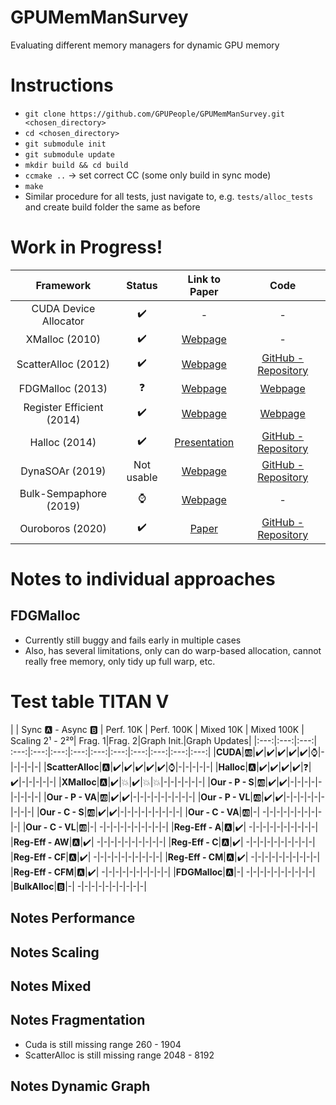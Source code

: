 # GPUMemManSurvey
Evaluating different memory managers for dynamic GPU memory

# Instructions
* `git clone https://github.com/GPUPeople/GPUMemManSurvey.git <chosen_directory>`
* `cd <chosen_directory>`
* `git submodule init`
* `git submodule update`
* `mkdir build && cd build`
* `ccmake ..` -> set correct CC (some only build in sync mode)
* `make`
* Similar procedure for all tests, just navigate to, e.g. `tests/alloc_tests` and create build folder the same as before

# Work in Progress!

| Framework | Status | Link to Paper | Code |
|:---:|:---:|:---:| :---:|
| CUDA Device Allocator | :heavy_check_mark: 	| - | - |
| XMalloc (2010)				| 	:heavy_check_mark: 	| [Webpage](http://hdl.handle.net/2142/16137) | - |
| ScatterAlloc (2012) 			| :heavy_check_mark: 	| [Webpage](https://ieeexplore.ieee.org/document/6339604) | [GitHub - Repository](https://github.com/ax3l/scatteralloc) |
| FDGMalloc (2013) 			    |  :question: 	| [Webpage](https://www.gcc.tu-darmstadt.de/media/gcc/papers/Widmer_2013_FDM.pdf) | [Webpage](https://www.gcc.tu-darmstadt.de/home/proj/fdgmalloc/index.en.jsp) |
| Register Efficient (2014)	    | :heavy_check_mark:	| [Webpage](https://diglib.eg.org/bitstream/handle/10.2312/hpg.20141090.019-027/019-027.pdf?sequence=1&isAllowed=y) | [Webpage](http://decibel.fi.muni.cz/~xvinkl/CMalloc/) |
| Halloc (2014)				    |  :heavy_check_mark: 	| [Presentation](http://on-demand.gputechconf.com/gtc/2014/presentations/S4271-halloc-high-throughput-dynamic-memory-allocator.pdf) | [GitHub - Repository](https://github.com/canonizer/halloc) |
| DynaSOAr (2019)               |   Not usable   | [Webpage](https://drops.dagstuhl.de/opus/volltexte/2019/10809/pdf/LIPIcs-ECOOP-2019-17.pdf) | [GitHub - Repository](https://github.com/prg-titech/dynasoar)|
| Bulk-Sempaphore (2019)		| 	:watch: 	| [Webpage](https://research.nvidia.com/publication/2019-02_Throughput-oriented-GPU-memory) | - |
| Ouroboros (2020)			    | :heavy_check_mark:	| [Paper](https://dl.acm.org/doi/pdf/10.1145/3392717.3392742) | [GitHub - Repository](https://github.com/GPUPeople/Ouroboros) |

# Notes to individual approaches
## FDGMalloc
* Currently still buggy and fails early in multiple cases
* Also, has several limitations, only can do warp-based allocation, cannot really free memory, only tidy up full warp, etc.

# Test table TITAN V

| | Sync :a: - Async :b: | Perf. 10K | Perf. 100K | Mixed 10K | Mixed 100K | Scaling 2¹ - 2²⁰| Frag. 1|Frag. 2|Graph Init.|Graph Updates|
|:---:|:---:|:---:| :---:|:---:|:---:|:---:|:---:|:---:|:---:|:---:|:---:|:---:|
|**CUDA**|:ab:|:heavy_check_mark:|:heavy_check_mark:|:heavy_check_mark:|:heavy_check_mark:|:heavy_check_mark:|:watch:|-|-|-|-|-|
|**ScatterAlloc**|:a:|:heavy_check_mark:|:heavy_check_mark:|:heavy_check_mark:|:heavy_check_mark:|:heavy_check_mark:|:watch:|-|-|-|-|-|
|**Halloc**|:a:|:heavy_check_mark:|:heavy_check_mark:|:heavy_check_mark:|:heavy_check_mark:|:question:|:heavy_check_mark:|-|-|-|-|-|
|**XMalloc**|:a:|:heavy_check_mark:|:boom:|:heavy_check_mark:|:boom:|:boom:|-|-|-|-|-|-|
|**Our - P - S**|:ab:|:heavy_check_mark:|:heavy_check_mark:|-|-|-|-|-|-|-|-|-|
|**Our - P - VA**|:ab:|:heavy_check_mark:|:heavy_check_mark:|-|-|-|-|-|-|-|-|-|
|**Our - P - VL**|:ab:|:heavy_check_mark:|:heavy_check_mark:|-|-|-|-|-|-|-|-|-|
|**Our - C - S**|:ab:|:heavy_check_mark:|:heavy_check_mark:|-|-|-|-|-|-|-|-|-|
|**Our - C - VA**|:ab:|-| -|-|-|-|-|-|-|-|-|-|
|**Our - C - VL**|:ab:|-| -|-|-|-|-|-|-|-|-|-|
|**Reg-Eff - A**|:a:|:heavy_check_mark:| -|-|-|-|-|-|-|-|-|-|
|**Reg-Eff - AW**|:a:|:heavy_check_mark:| -|-|-|-|-|-|-|-|-|-|
|**Reg-Eff - C**|:a:|:heavy_check_mark:| -|-|-|-|-|-|-|-|-|-|
|**Reg-Eff - CF**|:a:|:heavy_check_mark:| -|-|-|-|-|-|-|-|-|-|
|**Reg-Eff - CM**|:a:|:heavy_check_mark:| -|-|-|-|-|-|-|-|-|-|
|**Reg-Eff - CFM**|:a:|:heavy_check_mark:| -|-|-|-|-|-|-|-|-|-|
|**FDGMalloc**|:a:|-| -|-|-|-|-|-|-|-|-|-|
|**BulkAlloc**|:b:|-| -|-|-|-|-|-|-|-|-|-|


## Notes Performance

## Notes Scaling

## Notes Mixed

## Notes Fragmentation
* Cuda is still missing range 260 - 1904
* ScatterAlloc is still missing range 2048 - 8192

## Notes Dynamic Graph



